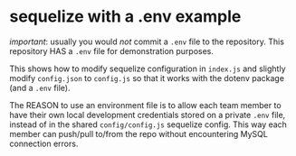 # sequelize with a .env example

*important*: usually you would *not* commit a `.env` file to the repository. This repository HAS a 
`.env` file for demonstration purposes.

This shows how to modify sequelize configuration in `index.js` and slightly modify `config.json` to 
`config.js` so that it works with the dotenv package (and a `.env` file).

The REASON to use an environment file is to allow each team member to have their own local 
development credentials stored on a private `.env` file, instead of in the shared `config/config.js` 
sequelize config. This way each member can push/pull to/from the repo without encountering MySQL 
connection errors.
